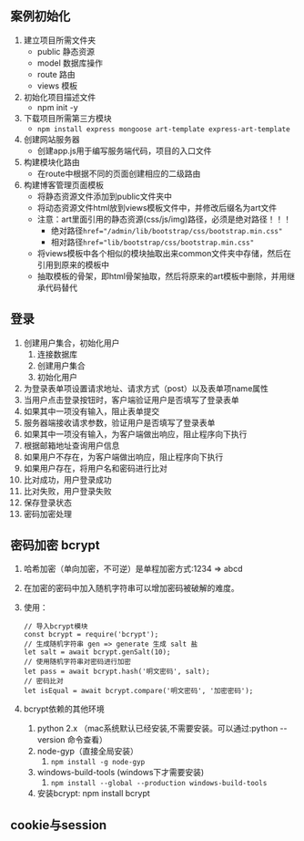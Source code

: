 ## 案例初始化
1. 建立项目所需文件夹
    * public 静态资源
    * model 数据库操作
    * route 路由
    * views 模板
2. 初始化项目描述文件
    * npm init -y
3. 下载项目所需第三方模块
    * `npm install express mongoose art-template express-art-template`
4. 创建网站服务器
    * 创建app.js用于编写服务端代码，项目的入口文件
5. 构建模块化路由
    * 在route中根据不同的页面创建相应的二级路由
6. 构建博客管理页面模板
    * 将静态资源文件添加到public文件夹中
    * 将动态资源文件html放到views模板文件中，并修改后缀名为art文件
    * 注意：art里面引用的静态资源(css/js/img)路径，必须是绝对路径！！！
        * 绝对路径`href="/admin/lib/bootstrap/css/bootstrap.min.css"`
        * 相对路径`href="lib/bootstrap/css/bootstrap.min.css"`
    * 将views模板中各个相似的模块抽取出来common文件夹中存储，然后在引用到原来的模板中
    * 抽取模板的骨架，即html骨架抽取，然后将原来的art模板中删除，并用继承代码替代
    
## 登录
1. 创建用户集合，初始化用户
    1. 连接数据库
    2. 创建用户集合
    3. 初始化用户
2. 为登录表单项设置请求地址、请求方式（post）以及表单项name属性
3. 当用户点击登录按钮时，客户端验证用户是否填写了登录表单 
4. 如果其中一项没有输入，阻止表单提交
5. 服务器端接收请求参数，验证用户是否填写了登录表单
6. 如果其中一项没有输入，为客户端做出响应，阻止程序向下执行
7. 根据邮箱地址查询用户信息
8. 如果用户不存在，为客户端做出响应，阻止程序向下执行 
9. 如果用户存在，将用户名和密码进行比对
10. 比对成功，用户登录成功
11. 比对失败，用户登录失败
12. 保存登录状态
13. 密码加密处理


## 密码加密 bcrypt
1. 哈希加密（单向加密，不可逆）是单程加密方式:1234 => abcd 
2. 在加密的密码中加入随机字符串可以增加密码被破解的难度。
3. 使用：

    ```
    // 导入bcrypt模块
    const bcrypt = require('bcrypt');
    // 生成随机字符串 gen => generate 生成 salt 盐
    let salt = await bcrypt.genSalt(10);
    // 使用随机字符串对密码进行加密
    let pass = await bcrypt.hash('明文密码', salt);
    // 密码比对
    let isEqual = await bcrypt.compare('明文密码', '加密密码');
    ```
4. bcrypt依赖的其他环境 
    1. python 2.x （mac系统默认已经安装,不需要安装。可以通过:python --version 命令查看）
    2. node-gyp（直接全局安装）
        1. `npm install -g node-gyp`
    3. windows-build-tools (windows下才需要安装)
        1. `npm install --global --production windows-build-tools`
    4. 安装bcrypt: npm install bcrypt

## cookie与session
